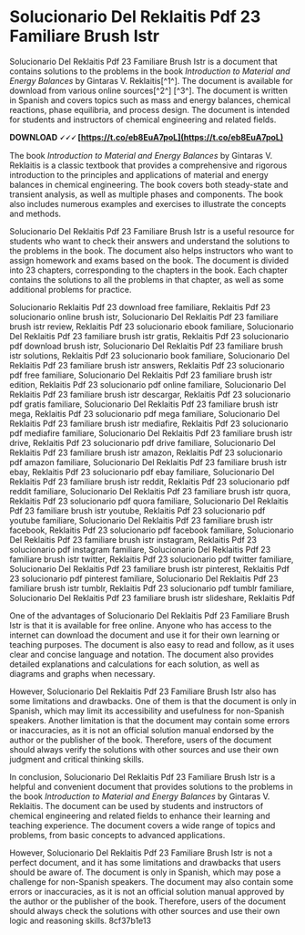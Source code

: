 # Solucionario Del Reklaitis Pdf 23 Familiare Brush Istr
 
Solucionario Del Reklaitis Pdf 23 Familiare Brush Istr is a document that contains solutions to the problems in the book *Introduction to Material and Energy Balances* by Gintaras V. Reklaitis[^1^]. The document is available for download from various online sources[^2^] [^3^]. The document is written in Spanish and covers topics such as mass and energy balances, chemical reactions, phase equilibria, and process design. The document is intended for students and instructors of chemical engineering and related fields.
 
**DOWNLOAD 🗸🗸🗸 [https://t.co/eb8EuA7poL](https://t.co/eb8EuA7poL)**



The book *Introduction to Material and Energy Balances* by Gintaras V. Reklaitis is a classic textbook that provides a comprehensive and rigorous introduction to the principles and applications of material and energy balances in chemical engineering. The book covers both steady-state and transient analysis, as well as multiple phases and components. The book also includes numerous examples and exercises to illustrate the concepts and methods.
 
Solucionario Del Reklaitis Pdf 23 Familiare Brush Istr is a useful resource for students who want to check their answers and understand the solutions to the problems in the book. The document also helps instructors who want to assign homework and exams based on the book. The document is divided into 23 chapters, corresponding to the chapters in the book. Each chapter contains the solutions to all the problems in that chapter, as well as some additional problems for practice.
 
Solucionario Reklaitis Pdf 23 download free familiare,  Reklaitis Pdf 23 solucionario online brush istr,  Solucionario Del Reklaitis Pdf 23 familiare brush istr review,  Reklaitis Pdf 23 solucionario ebook familiare,  Solucionario Del Reklaitis Pdf 23 familiare brush istr gratis,  Reklaitis Pdf 23 solucionario pdf download brush istr,  Solucionario Del Reklaitis Pdf 23 familiare brush istr solutions,  Reklaitis Pdf 23 solucionario book familiare,  Solucionario Del Reklaitis Pdf 23 familiare brush istr answers,  Reklaitis Pdf 23 solucionario pdf free familiare,  Solucionario Del Reklaitis Pdf 23 familiare brush istr edition,  Reklaitis Pdf 23 solucionario pdf online familiare,  Solucionario Del Reklaitis Pdf 23 familiare brush istr descargar,  Reklaitis Pdf 23 solucionario pdf gratis familiare,  Solucionario Del Reklaitis Pdf 23 familiare brush istr mega,  Reklaitis Pdf 23 solucionario pdf mega familiare,  Solucionario Del Reklaitis Pdf 23 familiare brush istr mediafire,  Reklaitis Pdf 23 solucionario pdf mediafire familiare,  Solucionario Del Reklaitis Pdf 23 familiare brush istr drive,  Reklaitis Pdf 23 solucionario pdf drive familiare,  Solucionario Del Reklaitis Pdf 23 familiare brush istr amazon,  Reklaitis Pdf 23 solucionario pdf amazon familiare,  Solucionario Del Reklaitis Pdf 23 familiare brush istr ebay,  Reklaitis Pdf 23 solucionario pdf ebay familiare,  Solucionario Del Reklaitis Pdf 23 familiare brush istr reddit,  Reklaitis Pdf 23 solucionario pdf reddit familiare,  Solucionario Del Reklaitis Pdf 23 familiare brush istr quora,  Reklaitis Pdf 23 solucionario pdf quora familiare,  Solucionario Del Reklaitis Pdf 23 familiare brush istr youtube,  Reklaitis Pdf 23 solucionario pdf youtube familiare,  Solucionario Del Reklaitis Pdf 23 familiare brush istr facebook,  Reklaitis Pdf 23 solucionario pdf facebook familiare,  Solucionario Del Reklaitis Pdf 23 familiare brush istr instagram,  Reklaitis Pdf 23 solucionario pdf instagram familiare,  Solucionario Del Reklaitis Pdf 23 familiare brush istr twitter,  Reklaitis Pdf 23 solucionario pdf twitter familiare,  Solucionario Del Reklaitis Pdf 23 familiare brush istr pinterest,  Reklaitis Pdf 23 solucionario pdf pinterest familiare,  Solucionario Del Reklaitis Pdf 23 familiare brush istr tumblr,  Reklaitis Pdf 23 solucionario pdf tumblr familiare,  Solucionario Del Reklaitis Pdf 23 familiare brush istr slideshare,  Reklaitis Pdf

One of the advantages of Solucionario Del Reklaitis Pdf 23 Familiare Brush Istr is that it is available for free online. Anyone who has access to the internet can download the document and use it for their own learning or teaching purposes. The document is also easy to read and follow, as it uses clear and concise language and notation. The document also provides detailed explanations and calculations for each solution, as well as diagrams and graphs when necessary.
 
However, Solucionario Del Reklaitis Pdf 23 Familiare Brush Istr also has some limitations and drawbacks. One of them is that the document is only in Spanish, which may limit its accessibility and usefulness for non-Spanish speakers. Another limitation is that the document may contain some errors or inaccuracies, as it is not an official solution manual endorsed by the author or the publisher of the book. Therefore, users of the document should always verify the solutions with other sources and use their own judgment and critical thinking skills.

In conclusion, Solucionario Del Reklaitis Pdf 23 Familiare Brush Istr is a helpful and convenient document that provides solutions to the problems in the book *Introduction to Material and Energy Balances* by Gintaras V. Reklaitis. The document can be used by students and instructors of chemical engineering and related fields to enhance their learning and teaching experience. The document covers a wide range of topics and problems, from basic concepts to advanced applications.
 
However, Solucionario Del Reklaitis Pdf 23 Familiare Brush Istr is not a perfect document, and it has some limitations and drawbacks that users should be aware of. The document is only in Spanish, which may pose a challenge for non-Spanish speakers. The document may also contain some errors or inaccuracies, as it is not an official solution manual approved by the author or the publisher of the book. Therefore, users of the document should always check the solutions with other sources and use their own logic and reasoning skills.
 8cf37b1e13
 
